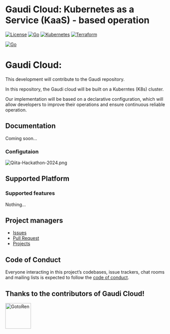 # Gaudi Cloud: Kubernetes as a Service (KaaS) - based operation

[![License](https://img.shields.io/badge/license-MIT-orange.svg)](https://opensource.org/licenses/MIT)
[![Go](https://img.shields.io/badge/Go-1.23.1-blue.svg)](https://tip.golang.org/doc/go1.23)
[![Kubernetes](https://img.shields.io/badge/kubernetes-1.30.4-blue)](https://kubernetes.io/blog/2023/12/13/kubernetes-v1-29-release)
[![Terraform](https://img.shields.io/badge/terraform-1.9.5-purple)](https://github.com/hashicorp/terraform/releases/tag/v1.9.5)

[![Go](https://github.com/gaudi-organization/gaudi-cloud/actions/workflows/go.yaml/badge.svg)](https://github.com/gaudi-organization/gaudi-cloud/actions/workflows/go.yaml)

# Gaudi Cloud:

This development will contribute to the Gaudi repository.

In this repository, the Gaudi cloud will be built on a Kuberntes (K8s) cluster.

Our implementation will be based on a declarative configuration, which will allow developers to improve their operations and ensure continuous reliable operation.

## Documentation

Coming soon...

### Configutaion

![Qiita-Hackathon-2024.png](https://github.com/user-attachments/assets/a50dc19c-ea58-4027-a9ce-d3f7f40b18c0)

## Supported Platform

### Supported features

Nothing...

## Project managers

- [Issues](https://github.com/gaudi-organization/gaudi-cloud/issues)
- [Pull Request](https://github.com/gaudi-organization/gaudi-cloud/pulls)
- [Projects]()

## Code of Conduct

Everyone interacting in this project’s codebases, issue trackers, chat rooms and mailing lists is expected to follow the [code of conduct](./CODE_OF_CONDUCT.md).

## Thanks to the contributors of Gaudi Cloud!

<a href="https://github.com/GotoRen"><img src="https://avatars.githubusercontent.com/u/63791288?v=4" title="GotoRen" width="80" height="80"></a>
